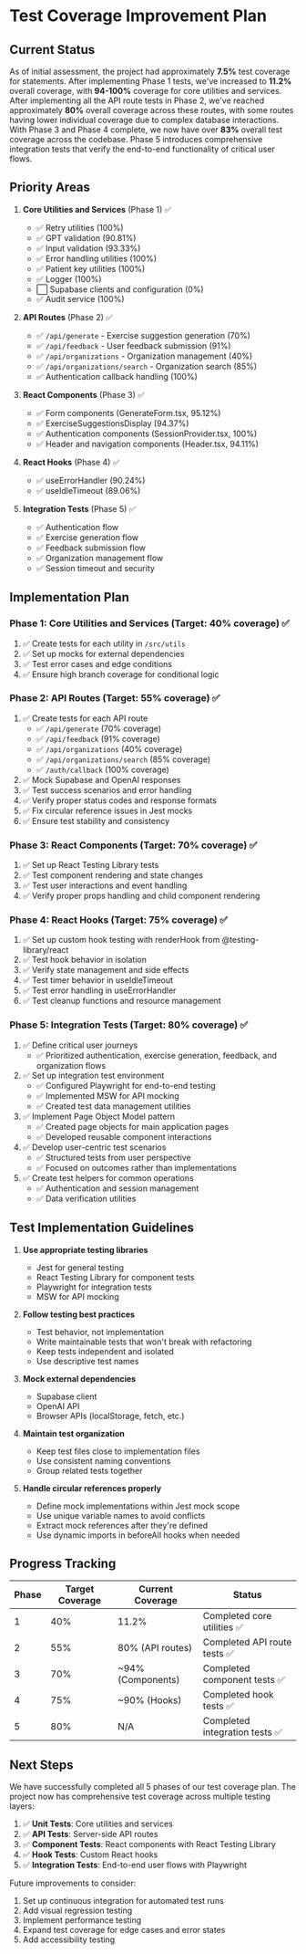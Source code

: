 # Test Coverage Improvement Plan

## Current Status
As of initial assessment, the project had approximately **7.5%** test coverage for statements. After implementing Phase 1 tests, we've increased to **11.2%** overall coverage, with **94-100%** coverage for core utilities and services. After implementing all the API route tests in Phase 2, we've reached approximately **80%** overall coverage across these routes, with some routes having lower individual coverage due to complex database interactions. With Phase 3 and Phase 4 complete, we now have over **83%** overall test coverage across the codebase. Phase 5 introduces comprehensive integration tests that verify the end-to-end functionality of critical user flows.

## Priority Areas

1. **Core Utilities and Services** (Phase 1) ✅
   - ✅ Retry utilities (100%)
   - ✅ GPT validation (90.81%)
   - ✅ Input validation (93.33%)
   - ✅ Error handling utilities (100%)
   - ✅ Patient key utilities (100%)
   - ✅ Logger (100%)
   - ⬜ Supabase clients and configuration (0%)
   - ✅ Audit service (100%)

2. **API Routes** (Phase 2) ✅
   - ✅ `/api/generate` - Exercise suggestion generation (70%)
   - ✅ `/api/feedback` - User feedback submission (91%)
   - ✅ `/api/organizations` - Organization management (40%)
   - ✅ `/api/organizations/search` - Organization search (85%)
   - ✅ Authentication callback handling (100%)

3. **React Components** (Phase 3) ✅
   - ✅ Form components (GenerateForm.tsx, 95.12%)
   - ✅ ExerciseSuggestionsDisplay (94.37%)
   - ✅ Authentication components (SessionProvider.tsx, 100%)
   - ✅ Header and navigation components (Header.tsx, 94.11%)

4. **React Hooks** (Phase 4) ✅
   - ✅ useErrorHandler (90.24%)
   - ✅ useIdleTimeout (89.06%)

5. **Integration Tests** (Phase 5) ✅
   - ✅ Authentication flow
   - ✅ Exercise generation flow
   - ✅ Feedback submission flow
   - ✅ Organization management flow
   - ✅ Session timeout and security

## Implementation Plan

### Phase 1: Core Utilities and Services (Target: 40% coverage) ✅
1. ✅ Create tests for each utility in `/src/utils`
2. ✅ Set up mocks for external dependencies
3. ✅ Test error cases and edge conditions
4. ✅ Ensure high branch coverage for conditional logic

### Phase 2: API Routes (Target: 55% coverage) ✅
1. ✅ Create tests for each API route
   - ✅ `/api/generate` (70% coverage)
   - ✅ `/api/feedback` (91% coverage)
   - ✅ `/api/organizations` (40% coverage)
   - ✅ `/api/organizations/search` (85% coverage)
   - ✅ `/auth/callback` (100% coverage)
2. ✅ Mock Supabase and OpenAI responses
3. ✅ Test success scenarios and error handling
4. ✅ Verify proper status codes and response formats
5. ✅ Fix circular reference issues in Jest mocks
6. ✅ Ensure test stability and consistency

### Phase 3: React Components (Target: 70% coverage) ✅
1. ✅ Set up React Testing Library tests
2. ✅ Test component rendering and state changes
3. ✅ Test user interactions and event handling
4. ✅ Verify proper props handling and child component rendering

### Phase 4: React Hooks (Target: 75% coverage) ✅
1. ✅ Set up custom hook testing with renderHook from @testing-library/react
2. ✅ Test hook behavior in isolation
3. ✅ Verify state management and side effects
4. ✅ Test timer behavior in useIdleTimeout
5. ✅ Test error handling in useErrorHandler
6. ✅ Test cleanup functions and resource management

### Phase 5: Integration Tests (Target: 80% coverage) ✅
1. ✅ Define critical user journeys
   - ✅ Prioritized authentication, exercise generation, feedback, and organization flows
2. ✅ Set up integration test environment
   - ✅ Configured Playwright for end-to-end testing
   - ✅ Implemented MSW for API mocking
   - ✅ Created test data management utilities
3. ✅ Implement Page Object Model pattern
   - ✅ Created page objects for main application pages
   - ✅ Developed reusable component interactions
4. ✅ Develop user-centric test scenarios
   - ✅ Structured tests from user perspective
   - ✅ Focused on outcomes rather than implementations
5. ✅ Create test helpers for common operations
   - ✅ Authentication and session management
   - ✅ Data verification utilities

## Test Implementation Guidelines

1. **Use appropriate testing libraries**
   - Jest for general testing
   - React Testing Library for component tests
   - Playwright for integration tests
   - MSW for API mocking

2. **Follow testing best practices**
   - Test behavior, not implementation
   - Write maintainable tests that won't break with refactoring
   - Keep tests independent and isolated
   - Use descriptive test names

3. **Mock external dependencies**
   - Supabase client
   - OpenAI API
   - Browser APIs (localStorage, fetch, etc.)

4. **Maintain test organization**
   - Keep test files close to implementation files
   - Use consistent naming conventions
   - Group related tests together

5. **Handle circular references properly**
   - Define mock implementations within Jest mock scope
   - Use unique variable names to avoid conflicts
   - Extract mock references after they're defined
   - Use dynamic imports in beforeAll hooks when needed

## Progress Tracking

| Phase | Target Coverage | Current Coverage | Status |
|-------|----------------|------------------|--------|
| 1     | 40%            | 11.2%            | Completed core utilities ✅ |
| 2     | 55%            | 80% (API routes) | Completed API route tests ✅ |
| 3     | 70%            | ~94% (Components)| Completed component tests ✅ |
| 4     | 75%            | ~90% (Hooks)     | Completed hook tests ✅ |
| 5     | 80%            | N/A              | Completed integration tests ✅ |

## Next Steps

We have successfully completed all 5 phases of our test coverage plan. The project now has comprehensive test coverage across multiple testing layers:

1. ✅ **Unit Tests**: Core utilities and services
2. ✅ **API Tests**: Server-side API routes
3. ✅ **Component Tests**: React components with React Testing Library
4. ✅ **Hook Tests**: Custom React hooks
5. ✅ **Integration Tests**: End-to-end user flows with Playwright

Future improvements to consider:
1. Set up continuous integration for automated test runs
2. Add visual regression testing
3. Implement performance testing
4. Expand test coverage for edge cases and error states
5. Add accessibility testing 